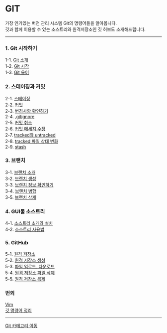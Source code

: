 # GIT
가장 인기있는 버전 관리 시스템 Git의 명령어들을 알아봅니다. <br/>
깃과 함께 이용할 수 있는 소스트리와 원격저장소인 깃 허브도 소개해드립니다.

---
### 1. Git 시작하기
1-1. [Git 소개](https://bamtory29.tistory.com/entry/Git-%EA%B9%83?category=988312) <br/>
1-2. [Git 시작](https://bamtory29.tistory.com/entry/Git-%EA%B9%83-%EC%8B%9C%EC%9E%91%ED%95%98%EA%B8%B0?category=988312) <br/>
1-3. [Git 용어](https://bamtory29.tistory.com/entry/Git-%EA%B9%83%EA%B3%BC-%EB%B2%84%EC%A0%84?category=988312) <br/>

### 2. 스테이징과 커밋
2-1. [스테이징](https://bamtory29.tistory.com/entry/Git-%EC%8A%A4%ED%85%8C%EC%9D%B4%EC%A7%95?category=988312) <br/>
2-2. [커밋](https://bamtory29.tistory.com/entry/Git-%EC%BB%A4%EB%B0%8B-Commit?category=988312) <br/>
2-3. [변경사항 확인하기](https://bamtory29.tistory.com/entry/Git-%EB%B3%80%EA%B2%BD-%EC%82%AC%ED%95%AD%EC%9D%98-%ED%99%95%EC%9D%B8?category=988312) <br/>
2-4. [.gitignore](https://bamtory29.tistory.com/entry/Git-gitignore?category=988312) <br/>
2-5. [커밋 취소](https://bamtory29.tistory.com/entry/Git-%EC%BB%A4%EB%B0%8B-%EC%B7%A8%EC%86%8C?category=988312) <br/>
2-6. [커밋 메세지 수정](https://bamtory29.tistory.com/entry/Git-%EC%BB%A4%EB%B0%8B-%EB%A9%94%EC%84%B8%EC%A7%80%EC%9D%98-%EC%88%98%EC%A0%95?category=988312) <br/>
2-7. [tracked와 untracked](https://bamtory29.tistory.com/entry/Git-tracked-%ED%8C%8C%EC%9D%BC?category=988312) <br/>
2-8. [tracked 파일 상태 변화](https://bamtory29.tistory.com/entry/Git-tracked-%ED%8C%8C%EC%9D%BC%EC%9D%98-%EC%83%81%ED%83%9C-%EB%B3%80%ED%99%94?category=988312) <br/>
2-9. [stash](https://bamtory29.tistory.com/entry/Git-git-stash?category=988312) <br/>

### 3. 브랜치
3-1. [브랜치 소개](https://bamtory29.tistory.com/entry/Git-%EB%B8%8C%EB%9E%9C%EC%B9%98Branch?category=988312) <br/>
3-2. [브랜치 생성](https://bamtory29.tistory.com/entry/Git-%EB%B8%8C%EB%9E%9C%EC%B9%98-%EC%83%9D%EC%84%B1?category=988312) <br/>
3-3. [브랜치 정보 확인하기](https://bamtory29.tistory.com/entry/Git-git-log%EC%9D%98-%EC%98%B5%EC%85%98%EC%9C%BC%EB%A1%9C-%EB%B8%8C%EB%9E%9C%EC%B9%98-%EC%A0%95%EB%B3%B4-%ED%99%95%EC%9D%B8?category=988312) <br/>
3-4. [브랜치 병합](https://bamtory29.tistory.com/entry/Git-%EB%B3%91%ED%95%A9?category=988312) <br/>
3-5. [브랜치 삭제](https://bamtory29.tistory.com/entry/Git-%EB%B8%8C%EB%9E%9C%EC%B9%98-%EC%82%AD%EC%A0%9C?category=988312) <br/>

### 4. GUI툴 소스트리
4-1. [소스트리 소개와 설치](https://bamtory29.tistory.com/entry/GitSourcetree-%EC%86%8C%EC%8A%A4-%ED%8A%B8%EB%A6%ACSourcetree-%EC%86%8C%EA%B0%9C%EC%99%80-%EC%84%A4%EC%B9%98?category=988312) <br/>
4-2. [소스트리 사용법](https://bamtory29.tistory.com/entry/Sourcetree-%EC%86%8C%EC%8A%A4%ED%8A%B8%EB%A6%AC-%EC%82%AC%EC%9A%A9%EB%B2%95?category=988312) <br/>

### 5. GitHub
5-1. [원격 저장소](https://bamtory29.tistory.com/entry/GitGitHub-%EC%9B%90%EA%B2%A9-%EC%A0%80%EC%9E%A5%EC%86%8C?category=988312) <br/>
5-2. [원격 저장소 생성](https://bamtory29.tistory.com/entry/GitHub-%EA%B9%83%ED%97%88%EB%B8%8C%EC%97%90-%EC%9B%90%EA%B2%A9-%EC%A0%80%EC%9E%A5%EC%86%8C-%EB%A7%8C%EB%93%A4%EA%B8%B0?category=988312) <br/>
5-3. [파일 업로드, 다운로드](https://bamtory29.tistory.com/entry/GitHub-%ED%8C%8C%EC%9D%BC-%EC%98%AC%EB%A6%AC%EA%B8%B0%EC%99%80-%EB%82%B4%EB%A0%A4%EB%B0%9B%EA%B8%B0?category=988312) <br/>
5-4. [원격 저장소 파일 삭제](https://bamtory29.tistory.com/entry/GitGithub-%EC%9B%90%EA%B2%A9-%EC%A0%80%EC%9E%A5%EC%86%8C%EC%9D%98-%ED%8C%8C%EC%9D%BC%EC%9D%84-%EC%A7%80%EC%9A%B0%EA%B8%B0?category=988312) <br/>
5-5. [원격 저장소 복제](https://bamtory29.tistory.com/entry/Git-%EC%9B%90%EA%B2%A9-%EC%A0%80%EC%9E%A5%EC%86%8C%EC%9D%98-%EB%B3%B5%EC%A0%9C-git-clone?category=988312) <br/>

### 번외
[Vim](https://bamtory29.tistory.com/entry/Vim-Vim-%EA%B8%B0%EC%B4%88-%EB%B0%B0%EC%9A%B0%EA%B8%B0?category=988312) <br/>
[깃 명령어 정리](https://bamtory29.tistory.com/entry/Git-%EA%B9%83-%EB%AA%85%EB%A0%B9%EC%96%B4-%EC%A0%95%EB%A6%AC?category=988312) <br/>

---
[Git 카테고리 이동](https://bamtory29.tistory.com/category/Programming/Git) <br/>
